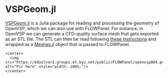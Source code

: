 # VSPGeom.jl

[VSPGeom.jl](https://flow.byu.edu/VSPGeom.jl) is a Julia package for reading
and processing the geometry of OpenVSP, which we can also use with
FLOWPanel.
For instance, in OpenVSP we can generate a CFD-quality surface mesh that
gets exported as an STL file.
The STL can then be read following [these instructions](https://flow.byu.edu/VSPGeom.jl/dev/howto/#STL-Files) and wrapped as
a [Meshes.jl](https://juliageometry.github.io/MeshesDocs) object that is
passed to FLOWPanel.

```@raw html
<center>
  <img src="https://edoalvar2.groups.et.byu.net/public/FLOWPanel/openvsp004.png" alt="Pic here" style="width: 100%;"/>
</center>
```

